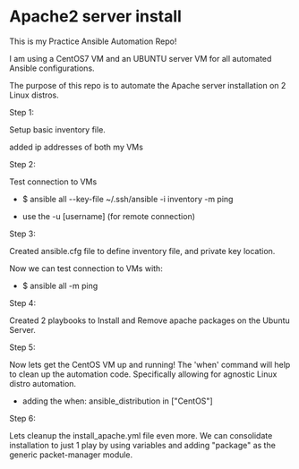 # Apache2 server install

This is my Practice Ansible Automation Repo!

I am using a CentOS7 VM and an UBUNTU server VM
for all automated Ansible configurations.

The purpose of this repo is to automate the Apache server installation on 2 Linux distros.

Step 1:

Setup basic inventory file.

added ip addresses of both my VMs

Step 2:

Test connection to VMs

- $ ansible all --key-file ~/.ssh/ansible -i inventory -m ping

- use the -u [username] (for remote connection)

Step 3:

Created ansible.cfg file to define inventory file, and private key location.

Now we can test connection to VMs with:

- $ ansible all -m ping

Step 4:

Created 2 playbooks to Install and Remove apache packages on the Ubuntu Server.

Step 5:

Now lets get the CentOS VM up and running! The 'when' command will help to clean up the automation code. Specifically allowing for agnostic Linux distro automation.

- adding the
  when: ansible_distribution in ["CentOS"]

Step 6:

Lets cleanup the install_apache.yml file even more. We can consolidate installation to just 1 play by using variables and adding "package" as the generic packet-manager module.
